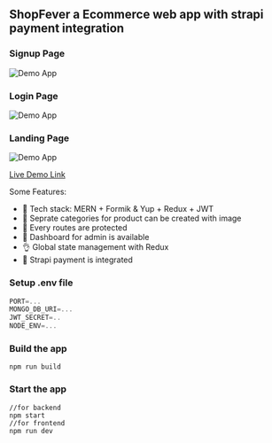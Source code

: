 ## ShopFever a Ecommerce web app with strapi payment integration


### Signup Page
![Demo App](https://github.com/shivamrai27/shopfever/blob/master/readme_ss/signup%20.png)

### Login Page
![Demo App](https://github.com/shivamrai27/shopfever/blob/master/readme_ss/login.png)

### Landing Page
![Demo App](https://github.com/shivamrai27/shopfever/blob/master/readme_ss/landing.png)

[Live Demo Link]()

Some Features:

-   🌟 Tech stack: MERN + Formik & Yup + Redux + JWT
-   🎃 Seprate categories for product can be created with image
-   👾 Every routes are protected
-   🚀 Dashboard for admin is available
-   👌 Global state management with Redux
-   🐞 Strapi payment is integrated


### Setup .env file

```js
PORT=...
MONGO_DB_URI=...
JWT_SECRET=..
NODE_ENV=...
```

### Build the app

```shell
npm run build
```

### Start the app

```shell
//for backend
npm start
//for frontend
npm run dev
```
